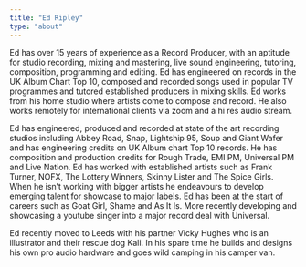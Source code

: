 ```yaml
---
title: "Ed Ripley"
type: "about"
---
```


Ed has over 15 years of experience as a Record Producer, with an aptitude for studio recording, mixing and mastering, live sound engineering, tutoring, composition, programming and editing. Ed has engineered on records in the UK Album Chart Top 10, composed and recorded songs used in popular TV programmes and tutored established producers in mixing skills. Ed works from his home studio where artists come to compose and record. He also works remotely for international clients via zoom and a hi res audio stream.

Ed has engineered, produced and recorded at state of the art recording studios including Abbey Road, Snap, Lightship 95, Soup and Giant Wafer and has engineering credits on UK Album chart Top 10 records. He has composition and production credits for Rough Trade, EMI PM, Universal PM and Live Nation. Ed has worked with established artists such as Frank Turner, NOFX, The Lottery Winners, Skinny Lister and The Spice Girls. When he isn’t working with bigger artists he endeavours to develop emerging talent for showcase to major labels. Ed has been at the start of careers such as Goat Girl, Shame and As It Is. More recently developing and showcasing a youtube singer into a major record deal with Universal.

Ed recently moved to Leeds with his partner Vicky Hughes who is an illustrator and their rescue dog Kali. In his spare time he builds and designs his own pro audio hardware and goes wild camping in his camper van.
